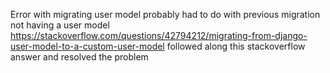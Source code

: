 Error with migrating user model
probably had to do with previous migration not having a user model
https://stackoverflow.com/questions/42794212/migrating-from-django-user-model-to-a-custom-user-model
followed along this stackoverflow answer and resolved the problem